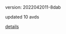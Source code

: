 version: 2022042011-8dab

updated 10 avds

[details](https://github.com/0x74f917491bfa7ebfa379/ali_avd_db/blob/master/change_log/2022/04/20/11/8dab.txt)